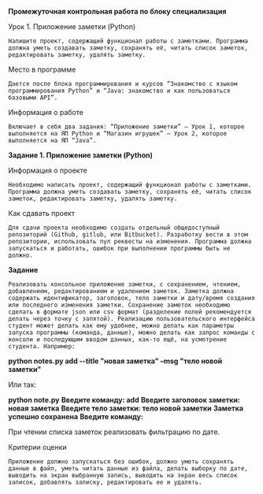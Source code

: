 **Промежуточная контрольная работа по блоку специализация**

Урок 1. Приложение заметки (Python)

    Напишите проект, содержащий функционал работы с заметками. Программа должна уметь создавать заметку, сохранять её, читать список заметок, редактировать заметку, удалять заметку.

Место в программе

    Дается после блока программирования и курсов “Знакомство с языком программирования Python” и “Java: знакомство и как пользоваться базовыми API”.

Информация о работе

    Включает в себя два задания: “Приложение заметки” – Урок 1, которое выполняется на ЯП Python и “Магазин игрушек” – Урок 2, которое выполняется на ЯП “Java”.

**Задание 1. Приложение заметки (Python)**

Информация о проекте

    Необходимо написать проект, содержащий функционал работы с заметками. Программа должна уметь создавать заметку, сохранять её, читать список заметок, редактировать заметку, удалять заметку.

Как сдавать проект

    Для сдачи проекта необходимо создать отдельный общедоступный репозиторий (Github, gitlub, или Bitbucket). Разработку вести в этом репозитории, использовать пул реквесты на изменения. Программа должна запускаться и работать, ошибок при выполнении программы быть не должно.

**Задание**

    Реализовать консольное приложение заметки, с сохранением, чтением, добавлением, редактированием и удалением заметок. Заметка должна содержать идентификатор, заголовок, тело заметки и дату/время создания или последнего изменения заметки. Сохранение заметок необходимо сделать в формате json или csv формат (разделение полей рекомендуется делать через точку с запятой). Реализацию пользовательского интерфейса студент может делать как ему удобнее, можно делать как параметры запуска программы (команда, данные), можно делать как запрос команды с консоли и последующим вводом данных, как-то ещё, на усмотрение студента. Например:

**python notes.py add --title "новая заметка" –msg "тело новой заметки"**

Или так:

**python note.py**
**Введите команду: add**
**Введите заголовок заметки: новая заметка**
**Введите тело заметки: тело новой заметки**
**Заметка успешно сохранена**
**Введите команду:**

При чтении списка заметок реализовать фильтрацию по дате.

Критерии оценки

    Приложение должно запускаться без ошибок, должно уметь сохранять данные в файл, уметь читать данные из файла, делать выборку по дате, выводить на экран выбранную запись, выводить на экран весь список записок, добавлять записку, редактировать ее и удалять.




